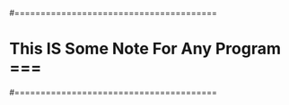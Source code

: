 #=======================================
# This IS Some Note For Any Program  ===
#=======================================
